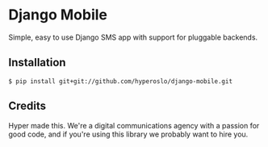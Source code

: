 # Django Mobile

Simple, easy to use Django SMS app with support for pluggable backends.


## Installation

    $ pip install git+git://github.com/hyperoslo/django-mobile.git

## Credits

Hyper made this. We're a digital communications agency with a passion for good code,
and if you're using this library we probably want to hire you.
